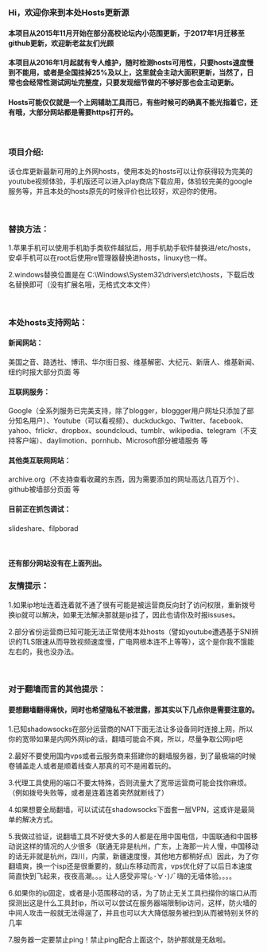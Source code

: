 <html>
<head>
</head>
<h3>Hi，欢迎你来到本处Hosts更新源</h3>
<h4>本项目从2015年11月开始在部分高校论坛内小范围更新，于2017年1月迁移至github更新，欢迎新老盆友们光顾</h4>
<h4>本项目从2016年1月起就有专人维护，随时检测hosts可用性，只要hosts速度慢到不能用，或者是全国挂掉25%及以上，这里就会主动大面积更新，当然了，日常也会经常性测试网址完整度，只要发现细节做的不够好那也会主动更新。</h4>
<h4>Hosts可能仅仅就是一个上网辅助工具而已，有些时候可的确真不能光指着它，还有哦，大部分网站都是需要https打开的。</h4>
<br />
<h3>项目介绍:</h3>
<p>该仓库更新最新可用的上外网hosts，使用本处的hosts可以让你获得较为完美的youtube视频体验，手机版还可以进入play商店下载应用，体验较完美的google服务等，并且本处的hosts原先的时候评价也比较好，欢迎你的使用。</p>
<br />
<h3>替换方法：</h3>
<p>1.苹果手机可以使用手机助手类软件越狱后，用手机助手软件替换进/etc/hosts，安卓手机可以在root后使用re管理器替换进hosts，linuxy也一样。</p>
<p>2.windows替换位置是在 C:\Windows\System32\drivers\etc\hosts，下载后改名替换即可（没有扩展名哦，无格式文本文件）</p>
<br />
<h3>本处hosts支持网站：</h3>
<h4>新闻网站：</h4>
<p>美国之音、路透社、博讯、华尔街日报、维基解密、大纪元、新唐人、维基新闻、纽约时报大部分页面 等</p>
<h4>互联网服务：</h4>
<p>Google（全系列服务已完美支持，除了blogger，bloggger用户网址只添加了部分知名用户）、Youtube（可以看视频）、duckduckgo、Twitter、facebook、yahoo、frlickr、dropbox、soundcloud、tumblr、wikipedia、telegram（不支持客户端）、daylimotion、pornhub、Microsoft部分被墙服务 等</p>
<h4>其他类互联网网站：</h4>
<p>archive.org（不支持查看收藏的东西，因为需要添加的网址高达几百万个）、github被墙部分页面 等</p>
<h4>目前正在抓包调试：</h4>
<p>slideshare、filpborad</p>

<br />
<h4>还有部分网站没有在上面列出。</h4?
<br />
<h3>友情提示：</h3>
<p>1.如果ip地址连着连着就不通了很有可能是被运营商反向封了访问权限，重新拨号换ip就可以解决，如果无法解决那就是ip挂了，因此也请你及时报issuses。</p>
<p>2.部分省份运营商已知可能无法正常使用本处hosts（譬如youtube遭遇基于SNI辨识的TLS限速从而导致视频速度慢，广电网根本连不上等等），这个是你我不饿能左右的，我也没办法。</p>
<br />
<h3>对于翻墙而言的其他提示：</h3>
<h4>要想翻墙翻得痛快，同时也希望隐私不被泄露，那其实以下几点你是需要注意的。</h4>
<p>1.已知shadowsocks在部分运营商的NAT下面无法让多设备同时连接上网，所以你的宽带如果是内网外网ip的话，翻墙可能会不爽，所以，尽量争取公网ip吧</p>
<p>2.最好不要使用国内vps或者云服务商来搭建你的翻墙服务器，到了最极端的时候卷铺盖走人或者是顺着线查人那真的可不是闹着玩的。</p>
<p>3.代理工具使用的端口不要太特殊，否则流量大了宽带运营商可能会找你麻烦。（例如拨号失败等，或者是连着连着突然就断线了）</p>
<p>4.如果想要全局翻墙，可以试试在shadowsocks下面套一层VPN，这或许是最简单的解决方式。</p>
<p>5.我做过验证，说翻墙工具不好使大多的人都是在用中国电信，中国联通和中国移动说这样的情况的人少很多（联通无非是杭州，广东，上海那一片人慢，中国移动的话无非就是杭州，四川，内蒙，新疆速度慢，其他地方都稍好点）因此，为了你翻墙爽，换一个isp还是很重要的，就山东移动而言，vps优化好了以后日本速度简直快到飞起来，夜夜高潮。。。让人感受非常(｡･∀･)ﾉﾞ嗨的无墙体验。。。。</p>
<p>6.如果你的ip固定，或者是小范围移动的话，为了防止无关工具扫描你的端口从而探测出这是什么工具封ip，所以可以尝试在服务器端限制ip访问，这样，防火墙的中间人攻击一般就无法得逞了，并且也可以大大降低服务被扫到从而被特别关怀的几率</p>
<p>7.服务器一定要禁止ping！禁止ping配合上面这个，防护那就是无敌啦。</p>

</html>
